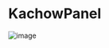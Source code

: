# KachowPanel

![image](https://user-images.githubusercontent.com/37264147/184362290-810ba80c-f204-450e-96a7-f2da8131bc54.png)
